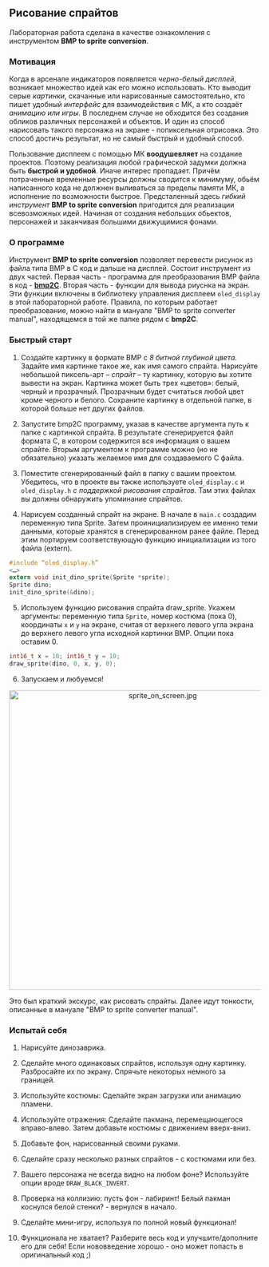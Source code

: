 ## Рисование спрайтов

Лабораторная работа сделана в качестве ознакомления с инструментом **BMP to sprite conversion**.

### Мотивация

Когда в арсенале индикаторов появляется *черно-белый дисплей*, возникает множество идей как его можно использовать. Кто выводит серые *картинки*, скачанные или нарисованные самостоятельно, кто пишет удобный *интерфейс* для взаимодействия с МК, а кто создаёт *анимацию или игры*. В последнем случае не обходится без создания обликов различных персонажей и объектов. И один из способ нарисовать такого персонажа на экране - попиксельная отрисовка. Это способ достичь результат, но не самый быстрый и удобный способ.

Пользование дисплеем с помощью МК **воодушевляет** на создание проектов. Поэтому реализация любой графической задумки должна быть **быстрой и удобной**. Иначе интерес пропадает. Причём потраченные временные ресурсы должны сводится к минимуму, обьём написанного кода не должнен выливаться за пределы памяти МК, а исполнение по возможности быстрое. Предсталенный здесь *гибкий инструмент* **BMP to sprite conversion** пригодится для реализации всевозможных идей. Начиная от создания небольших обьектов, персонажей и заканчивая большими движущимися фонами.

### О программе

Инструмент **BMP to sprite conversion** позволяет перевести рисунок из файла типа BMP в С код и дальше на дисплей. Состоит инструмент из двух частей. Первая часть - программа для преобразования BMP файла в код - [**bmp2C**](https://github.com/edosedgar/stm32f0_ARM/tree/master/tools/bmp2C). Вторая часть - функции для вывода риуснка на экран. Эти функции включены в библиотеку управления дисплеем `oled_display` в этой лабораторной работе. Правила, по которым работает преобразование, можно найти в мануале "BMP to sprite converter manual", находящемся в той же папке рядом с **bmp2C**.

### Быстрый старт
1. Создайте картинку в формате BMP с *8 битной глубиной цвета*. Задайте имя картинке такое же, как имя самого спрайта. Нарисуйте небольшой пиксель-арт – *спрайт* – ту картинку, которую вы хотите вывести на экран. Картинка может быть трех «цветов»: белый, черный и прозрачный. Прозрачным будет считаться любой цвет кроме черного и белого. Сохраните картинку в отдельной папке, в которой больше нет других файлов.

2. Запустите bmp2C программу, указав в качестве аргумента путь к папке с картинкой спрайта. В результате сгенерируется файл формата С, в котором содержится вся информация о вашем спрайте. Вторым аргументом к программе можно (но не обязательно) указать желаемое имя для создаваемого С файла. 
3. Поместите сгенерированный файл в папку с вашим проектом. Убедитесь, что в проекте вы также используете `oled_display.c` и `oled_display.h` *с поддержкой рисования спрайтов*. Там этих файлах вы должны обнаружить упоминание спрайтов.

4.	Нарисуем созданный спрайт на экране. В начале в `main.c` создадим переменную типа Sprite. Затем проинициализируем ее именно теми данными, которые хранятся в сгенерированном ранее файле. Перед этим портируем соответствующую функцию инициализации из того файла (extern). 
```C
#include “oled_display.h”
<…>
extern void init_dino_sprite(Sprite *sprite);
Sprite dino;
init_dino_sprite(&dino);
```

5.	Используем функцию рисования спрайта draw_sprite. Укажем аргументы: переменную типа `Sprite`, номер костюма (пока 0), координаты `x` и `y` на экране, считая от верхнего левого угла экрана до верхнего левого угла исходной картинки BMP. Опции пока оставим 0. 
```C
int16_t x = 10; int16_t y = 10;
draw_sprite(dino, 0, x, y, 0);
```

6.	Запускаем и любуемся!

<p align="center">
  <img width="600" src="https://github.com/Levitsky-Ilya/stm32f0_ARM/blob/master/docs/images/sprite_on_screen.jpg" alt="sprite_on_screen.jpg"/>
</p>

Это был краткий экскурс, как рисовать спрайты. Далее идут тонкости, описанные в мануале "BMP to sprite converter manual".

### Испытай себя

1. Нарисуйте динозаврика.

2. Сделайте много одинаковых спрайтов, используя одну картинку. Разбросайте их по экрану. Спрячьте некоторых немного за границей.

3. Используйте костюмы: Сделайте экран загрузки или анимацию пламени.

4. Используйте отражения: Сделайте пакмана, перемещающегося вправо-влево. Затем добавьте костюмы с движением вверх-вниз.

5. Добавьте фон, нарисованный своими руками.

6. Сделайте сразу несколько разных спрайтов - с костюмами или без.

7. Вашего персонажа не всегда видно на любом фоне? Используйте опции вроде `DRAW_BLACK_INVERT`.

8. Проверка на коллизию: пусть фон - лабиринт! Белый пакман коснулся белой стенки? - вернулся в начало.

9. Сделайте мини-игру, используя по полной новый функционал!

10. Функционала не хватает? Разберите весь код и улучшите/дополните его для себя! Если нововведение хорошо - оно может попасть в оригинальный код ;)

